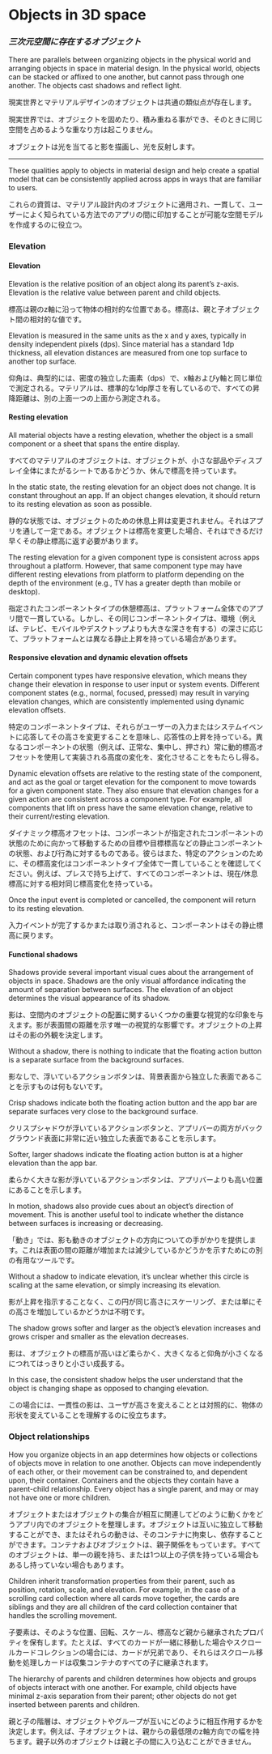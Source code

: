 Objects in 3D space
===

### _三次元空間に存在するオブジェクト_

There are parallels between organizing objects in the physical world and arranging objects in space in material design. 
In the physical world, objects can be stacked or affixed to one another, but cannot pass through one another. 
The objects cast shadows and reflect light.


現実世界とマテリアルデザインのオブジェクトは共通の類似点が存在します。

現実世界では、オブジェクトを固めたり、積み重ねる事ができ、そのときに同じ空間を占めるような重なり方は起こりません。

オブジェクトは光を当てると影を描画し、光を反射します。


---

These qualities apply to objects in material design and help create a spatial model that can be consistently applied across apps in ways that are familiar to users.

これらの資質は、マテリアル設計内のオブジェクトに適用され、一貫して、ユーザーによく知られている方法でのアプリの間に印加することが可能な空間モデルを作成するのに役立つ。

### Elevation

#### Elevation

Elevation is the relative position of an object along its parent’s z-axis. Elevation is the relative value between parent and child objects.

標高は親のz軸に沿って物体の相対的な位置である。標高は、親と子オブジェクト間の相対的な値です。

Elevation is measured in the same units as the x and y axes, typically in density independent pixels (dps). Since material has a standard 1dp thickness, all elevation distances are measured from one top surface to another top surface.

仰角は、典型的には、密度の独立した画素（dps）で、x軸およびy軸と同じ単位で測定される。マテリアルは、標準的な1dp厚さを有しているので、すべての昇降距離は、別の上面一つの上面から測定される。

#### Resting elevation

All material objects have a resting elevation, whether the object is a small component or a sheet that spans the entire display.

すべてのマテリアルのオブジェクトは、オブジェクトが、小さな部品やディスプレイ全体にまたがるシートであるかどうか、休んで標高を持っています。

In the static state, the resting elevation for an object does not change. It is constant throughout an app. If an object changes elevation, it should return to its resting elevation as soon as possible.

静的な状態では、オブジェクトのための休息上昇は変更されません。それはアプリを通して一定である。オブジェクトは標高を変更した場合、それはできるだけ早くその静止標高に返す必要があります。

The resting elevation for a given component type is consistent across apps throughout a platform. However, that same component type may have different resting elevations from platform to platform depending on the depth of the environment (e.g., TV has a greater depth than mobile or desktop).

指定されたコンポーネントタイプの休憩標高は、プラットフォーム全体でのアプリ間で一貫している。しかし、その同じコンポーネントタイプは、環境（例えば、テレビ、モバイルやデスクトップよりも大きな深さを有する）の深さに応じて、プラットフォームとは異なる静止上昇を持っている場合があります。

#### Responsive elevation and dynamic elevation offsets

Certain component types have responsive elevation, which means they change their elevation in response to user input or system events. Different component states (e.g., normal, focused, pressed) may result in varying elevation changes, which are consistently implemented using dynamic elevation offsets.

特定のコンポーネントタイプは、それらがユーザーの入力またはシステムイベントに応答してその高さを変更することを意味し、応答性の上昇を持っている。異なるコンポーネントの状態（例えば、正常な、集中し、押され）常に動的標高オフセットを使用して実装される高度の変化を、変化させることをもたらし得る。

Dynamic elevation offsets are relative to the resting state of the component, and act as the goal or target elevation for the component to move towards for a given component state. They also ensure that elevation changes for a given action are consistent across a component type. For example, all components that lift on press have the same elevation change, relative to their current/resting elevation.

ダイナミック標高オフセットは、コンポーネントが指定されたコンポーネントの状態のために向かって移動するための目標や目標標高などの静止コンポーネントの状態、および行為に対するものである。彼らはまた、特定のアクションのために、その標高変化はコンポーネントタイプ全体で一貫していることを確認してください。例えば、プレスで持ち上げて、すべてのコンポーネントは、現在/休息標高に対する相対同じ標高変化を持っている。

Once the input event is completed or cancelled, the component will return to its resting elevation.

入力イベントが完了するかまたは取り消されると、コンポーネントはその静止標高に戻ります。

#### Functional shadows

Shadows provide several important visual cues about the arrangement of objects in space. Shadows are the only visual affordance indicating the amount of separation between surfaces. The elevation of an object determines the visual appearance of its shadow.

影は、空間内のオブジェクトの配置に関するいくつかの重要な視覚的な印象を与えます。影が表面間の距離を示す唯一の視覚的な影響です。オブジェクトの上昇はその影の外観を決定します。

Without a shadow, there is nothing to indicate that the floating action button is a separate surface from the background surfaces.

影なしで、浮いているアクションボタンは、背景表面から独立した表面であることを示すものは何もないです。

Crisp shadows indicate both the floating action button and the app bar are separate surfaces very close to the background surface.

クリスプシャドウが浮いているアクションボタンと、アプリバーの両方がバックグラウンド表面に非常に近い独立した表面であることを示します。

Softer, larger shadows indicate the floating action button is at a higher elevation than the app bar.

柔らかく大きな影が浮いているアクションボタンは、アプリバーよりも高い位置にあることを示します。

In motion, shadows also provide cues about an object’s direction of movement. This is another useful tool to indicate whether the distance between surfaces is increasing or decreasing.

「動き」では、影も動きのオブジェクトの方向についての手がかりを提供します。これは表面の間の距離が増加または減少しているかどうかを示すためにの別の有用なツールです。

Without a shadow to indicate elevation, it’s unclear whether this circle is scaling at the same elevation, or simply increasing its elevation.

影が上昇を指示することなく、この円が同じ高さにスケーリング、または単にその高さを増加しているかどうかは不明です。

The shadow grows softer and larger as the object’s elevation increases and grows crisper and smaller as the elevation decreases.

影は、オブジェクトの標高が高いほど柔らかく、大きくなると仰角が小さくなるにつれてはっきりと小さい成長する。

In this case, the consistent shadow helps the user understand that the object is changing shape as opposed to changing elevation.

この場合には、一貫性の影は、ユーザが高さを変えることとは対照的に、物体の形状を変えていることを理解するのに役立ちます。


### Object relationships

How you organize objects in an app determines how objects or collections of objects move in relation to one another. Objects can move independently of each other, or their movement can be constrained to, and dependent upon, their container. Containers and the objects they contain have a parent-child relationship. Every object has a single parent, and may or may not have one or more children.

オブジェクトまたはオブジェクトの集合が相互に関連してどのように動くかをどうアプリ内でのオブジェクトを整理します。オブジェクトは互いに独立して移動することができ、またはそれらの動きは、そのコンテナに拘束し、依存することができます。コンテナおよびオブジェクトは、親子関係をもっています。すべてのオブジェクトは、単一の親を持ち、または1つ以上の子供を持っている場合もあるし持っていない場合もあります。

Children inherit transformation properties from their parent, such as position, rotation, scale, and elevation. For example, in the case of a scrolling card collection where all cards move together, the cards are siblings and they are all children of the card collection container that handles the scrolling movement.

子要素は、そのような位置、回転、スケール、標高など親から継承されたプロパティを保有します。たとえば、すべてのカードが一緒に移動した場合やスクロールカードコレクションの場合には、カードが兄弟であり、それらはスクロール移動を処理しカードは収集コンテナのすべての子に継承されます。

The hierarchy of parents and children determines how objects and groups of objects interact with one another. For example, child objects have minimal z-axis separation from their parent; other objects do not get inserted between parents and children.

親と子の階層は、オブジェクトやグループが互いにどのように相互作用するかを決定します。例えば、子オブジェクトは、親からの最低限のz軸方向での幅を持ちます。親子以外のオブジェクトは親と子の間に入り込むことができません。
